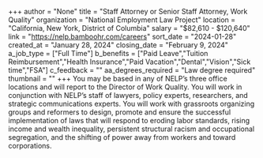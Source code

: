 +++
author = "None"
title = "Staff Attorney or Senior Staff Attorney, Work Quality"
organization = "National Employment Law Project"
location = "California, New York, District of Columbia"
salary = "$82,610 - $120,640"
link = "https://nelp.bamboohr.com/careers"
sort_date = "2024-01-28"
created_at = "January 28, 2024"
closing_date = "February 9, 2024"
a_job_type = ["Full Time"]
b_benefits = ["Paid Leave","Tuition Reimbursement","Health Insurance","Paid Vacation","Dental","Vision","Sick time","FSA"]
c_feedback = ""
aa_degrees_required = "Law degree required"
thumbnail = ""
+++
You may be based in any of NELP’s three office locations and will report to the Director of Work Quality. You will work in conjunction with NELP’s staff of lawyers, policy experts, researchers, and strategic communications experts. You will work with grassroots organizing groups and reformers to design, promote and ensure the successful implementation of laws that will respond to eroding labor standards, rising income and wealth inequality, persistent structural racism and occupational segregation, and the shifting of power away from workers and toward corporations.